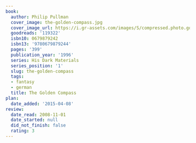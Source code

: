 ```yaml
---
book:
  author: Philip Pullman
  cover_image: the-golden-compass.jpg
  cover_image_url: https://i.gr-assets.com/images/S/compressed.photo.goodreads.com/books/1505766203l/119322._SX98_.jpg
  goodreads: '119322'
  isbn10: 0679879242
  isbn13: '9780679879244'
  pages: '399'
  publication_year: '1996'
  series: His Dark Materials
  series_position: '1'
  slug: the-golden-compass
  tags:
  - fantasy
  - german
  title: The Golden Compass
plan:
  date_added: '2015-04-08'
review:
  date_read: 2008-11-01
  date_started: null
  did_not_finish: false
  rating: 3
---
```

